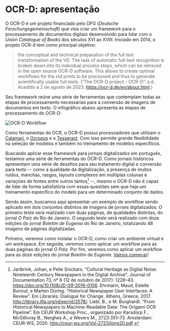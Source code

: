 # OCR-D: apresentação

O OCR-D é um projeto financiado pelo DFG (*Deutsche Forschungsgemeinschaft*) que visa criar um framework para o processamento de documentos digitais desenvolvido para lidar com o _Union Catalogue of Books_ dos séculos XVI ao XVIII. Iniciado em 2014, o projeto OCR-d tem como principal objetivo:

>the conceptual and technical preparation of the full text transformation of the VD. The task of automatic full-text recognition is broken down into its individual process steps, which can be retraced in the open source OCR-D software. This allows to create optimal workflows for the old prints to be processed and thus to generate scientifically usable full texts. (“The OCR-D project - OCR-D”. s.d. Acedido a 2 de agosto de 2023. https://ocr-d.de/en/about.html.)

Seu framework reúne uma série de ferramentas que contemplam todas as etapas de processamento necessárias para a conversão de imagens de documentos em texto. O infográfico abaixo apresenta as etapas de processamento do OCR-D:

![OCR-D Workflow](https://ocr-d.de/assets/Funktionsmodell.svg)

Como ferramentas de OCR, o OCR-D possui processadores que utilizam o [Calamari](https://github.com/Calamari-OCR), o [Ocropus](https://github.com/ocropus) e o [Tesseract](https://github.com/tesseract-ocr/tesseract). Com isso permite grande flexibilidade na seleção de modelos e também no treinamento de modelos específicos.

Buscando aplicar esse framework para jornais digitalizados em português, testamos uma série de ferramentas do OCR-D. Como jornais históricos apresentam uma série de desafios para seu tratamento digital e conversão para texto -- como a qualidade da digitalização, a presença de muitos ruídos, manchas, rasgos, layouts complexos em múltiplas colunas e variações de fontes entre outros tantos[^1] --, mesmo o OCR-D não é capaz de lidar de forma satisfatória com essas questões sem que haja um treinamento específico do modelo para um determinado conjunto de dados.

Sendo assim, buscamos aqui apresentar um exemplo de workflow sendo aplicado em dois conjuntos distintos de imagens de jornais digitalizados. O primeiro teste será realizado com duas páginas, de qualidades distintas, do jornal _O Paiz_ do Rio de Janeiro. O segundo teste será realizado com doze edições do jornal *Boletim de Eugenia* do Rio de Janeiro, totalizando 48 imagens de páginas digitalizadas.

[^1]: Jarlbrink, Johan, e Pelle Snickars. “Cultural Heritage as Digital Noise: Nineteenth Century Newspapers in the Digital Archive”. Journal of Documentation 73, nº 6 (12 de outubro de 2017): 1228–43. https://doi.org/10.1108/JD-09-2016-0106. Ehrmann, Maud, Estelle Bunout, e Marten Düring. “Historical Newspaper User Interfaces: A Review”. Em Libraries: Dialogue for Change. Athens, Greece, 2017. http://library.ifla.org/id/eprint/2578/. Liebl, B., e M. Burghardt. “From Historical Newspapers to Machine-Readable Data: The Origami OCR Pipeline”. Em CEUR Workshop Proc., organizado por Karsdorp F., McGillivray B., Nerghes A., e Wevers M., 2723:351–73. Amsterdam: CEUR-WS, 2020. http://ceur-ws.org/Vol-2723/long20.pdf.

Primeiro, veremos como instalar o OCR-D, como criar um ambiente virtual e um workspace. Em seguida, veremos como aplicar um workflow para as duas páginas do jornal _O Paiz_. Por fim, veremos como aplicar um workflow para as doze edições do jornal *Boletim de Eugenia*. [Vamos começar](./ocrd_aval.md)!